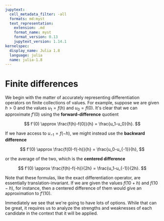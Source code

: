 ```yaml
---
jupytext:
  cell_metadata_filter: -all
  formats: md:myst
  text_representation:
    extension: .md
    format_name: myst
    format_version: 0.13
    jupytext_version: 1.14.1
kernelspec:
  display_name: Julia 1.8
  language: julia
  name: julia-1.8
---
```

# Finite differences

We begin with the matter of accurately representing differentiation operators on finite collections of values. For example, suppose we are given $h>0$ and the values $u_1=f(h)$ and $u_0=f(0)$. It's clear that we can approximate $f'(0)$ using the **forward-difference** quotient

$$
f'(0) \approx \frac{f(h)-f(0)}{h} = \frac{u_1-u_0}{h}. 
$$

If we have access to $u_{-1}=f(-h)$, we might instead use the **backward difference**

$$
f'(0) \approx \frac{f(0)-f(-h)}{h} = \frac{u_0-u_{-1}}{h},
$$

or the average of the two, which is the **centered difference**

$$
f'(0) \approx \frac{f(h)-f(-h)}{2h} = \frac{u_1-u_{-1}}{2h}.
$$

Note that these formulas, like the exact differentiation operator, are essentially translation-invariant. If we are given the values $f(10+h)$ and $f(10-h)$, for instance, then a centered difference of them would give an approximation to $f'(10)$. 

Immediately we see that we're going to have lots of options. While that can be great, it requires us to analyze the strengths and weaknesses of each candidate in the context that it will be applied. 